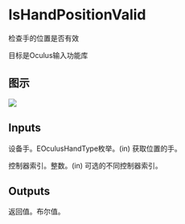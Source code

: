 # IsHandPositionValid

检查手的位置是否有效

目标是Oculus输入功能库

## 图示

![]($-20221218-20153421.png)

## Inputs

设备手。EOculusHandType枚举。(in) 获取位置的手。

控制器索引。整数。(in) 可选的不同控制器索引。  

## Outputs

返回值。布尔值。
